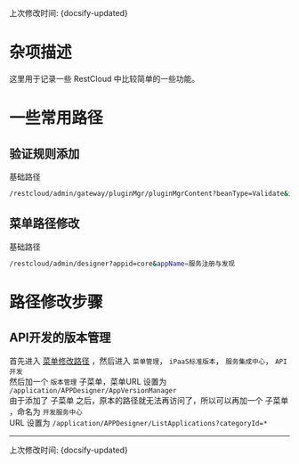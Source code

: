 上次修改时间: {docsify-updated}

# 杂项描述

这里用于记录一些 RestCloud 中比较简单的一些功能。

# 一些常用路径
## 验证规则添加

基础路径  

```bash
/restcloud/admin/gateway/pluginMgr/pluginMgrContent?beanType=Validate&interface=cn.restcloud.framework.core.base.IBaseValidateBean
```

## 菜单路径修改

基础路径  

```bash
/restcloud/admin/designer?appid=core&appName=服务注册与发现
```

# 路径修改步骤
## API开发的版本管理
首先进入 [菜单修改路径](#菜单路径修改) ，然后进入 `菜单管理`， `iPaaS标准版本`， `服务集成中心`， `API开发`  
然后加一个 `版本管理` 子菜单，菜单URL 设置为 `/application/APPDesigner/AppVersionManager`  
由于添加了 子菜单 之后，原本的路径就无法再访问了，所以可以再加一个 子菜单 ，命名为 `开发服务中心`  
URL 设置为 `/application/APPDesigner/ListApplications?categoryId=*`  

-------------------------

上次修改时间: {docsify-updated}
